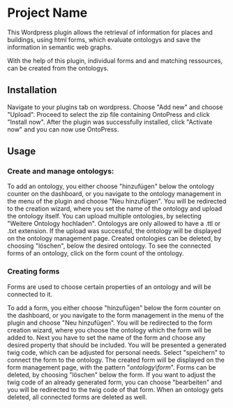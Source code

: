 # Project Name

This Wordpress plugin allows the retrieval of information for places and buildings,
using html forms, which  evaluate ontologys and save the information in semantic web graphs.

With the help of this plugin, individual forms and and matching ressources, can be created from the ontologys.

## Installation

Navigate to your plugins tab on wordpress. Choose "Add new" and choose "Upload".
Proceed to select the zip file containing OntoPress and click "Install now".
After the plugin was successfully installed, click "Activate now" and you can now use OntoPress.

## Usage

### Create and manage ontologys:
To add an ontology, you either choose "hinzufügen" below the ontology counter on the dashboard,
or you navigate to the ontology management in the menu of the plugin and choose "Neu hinzufügen".
You will be redirected to the creation wizard, where you set the name of the ontology and upload the ontology itself.
You can upload multiple ontologies, by selecting "Weitere Ontology  hochladen".
Ontologys are only allowed to have a .ttl or .txt extension.
If the upload was successful, the ontology will be displayed on the ontology management page.
Created ontologies can be deleted, by choosing "löschen", below the desired ontology.
To see the connected forms of an ontology, click on the form count of the ontology.

### Creating forms

Forms are used to choose certain properties of an ontology and will be connected to it.

To add a form, you either choose "hinzufügen" below the form counter on the dashboard,
or you navigate to the form management in the menu of the plugin and choose "Neu hinzufügen".
You will be redirected to the form creation wizard, where you choose the ontology which the form will be added to.
Next you have to set the name of the form and choose any desired property that should be included.
You will be presented a generated twig code, which can be adjusted for personal needs.
Select "speichern" to connect the form to the ontology.
The created form will be displayed on the form management page, with the pattern "*ontology\form*".
Forms can be deleted, by choosing "löschen" below the form. If you want to adjust the twig code of an already
generated form, you can choose "bearbeiten" and you will be redirected to the twig code of that form.
When an ontology gets deleted, all connected forms are deleted as well.